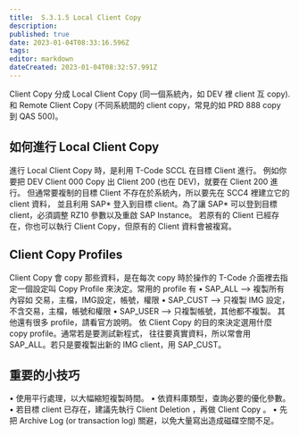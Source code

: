 ```yaml
---
title:  S.3.1.5 Local Client Copy
description: 
published: true
date: 2023-01-04T08:33:16.596Z
tags: 
editor: markdown
dateCreated: 2023-01-04T08:32:57.991Z
---
```



Client Copy 分成 Local Client Copy (同一個系統內，如 DEV 裡 client 互 copy). 
和 Remote Client Copy (不同系統間的 client copy，常見的如 PRD 888 copy 到 QAS 500)。


## 如何進行 Local Client Copy

進行 Local Client Copy 時，是利用 T-Code SCCL 在目標 Client 進行。
例如你要把 DEV Client 000 Copy 出 Client 200 (也在 DEV)，就要在 Client 200 進行。
但通常要複制的目標 Client 不存在於系統內，所以要先在 SCC4 裡建立它的 client 資料，
並且利用 SAP* 登入到目標 client。為了讓 SAP* 可以登到目標 client，必須調整 RZ10 參數以及重啟 SAP Instance。
若原有的 Client 已經存在，你也可以執行 Client Copy，但原有的 Client 資料會被複寫。

## Client Copy Profiles

Client Copy 會 copy 那些資料，是在每次 copy 時於操作的 T-Code 
介面裡去指定一個設定叫 Copy Profile 來決定。常用的 profile 有
•	SAP_ALL        -->   複製所有內容如 交易，主檔，IMG設定，帳號，權限 
•	SAP_CUST     -->   只複製 IMG 設定，不含交易，主檔，帳號和權限
•	SAP_USER     -->   只複製帳號，其他都不複製。
其他還有很多 profile，請看官方說明。
依 Client Copy 的目的來決定選用什麼 copy profile。通常若是要測試新程式，
往往要真實資料，所以常會用 SAP_ALL。若只是要複製出新的 IMG client，用 SAP_CUST。

## 重要的小技巧
•	使用平行處理，以大幅縮短複製時間。
•	依資料庫類型，查詢必要的優化參數。
•	若目標 client 已存在，建議先執行 Client Deletion ，再做 Client Copy 。
•	先把 Archive Log (or transaction log) 關避，以免大量寫出造成磁碟空間不足。
